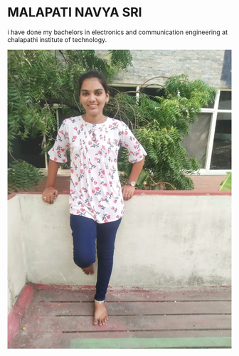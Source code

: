 # MALAPATI NAVYA SRI
i have done my bachelors in electronics and communication engineering at chalapathi institute of technology.

![Aboutme](/WhatsApp%20Image%202023-02-01%20at%2019.14.58.jpeg)
